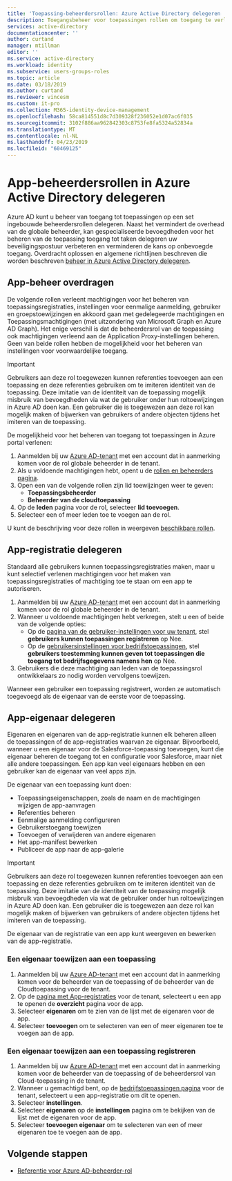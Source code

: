 ```yaml
---
title: 'Toepassing-beheerdersrollen: Azure Active Directory delegeren | Microsoft Docs'
description: Toegangsbeheer voor toepassingen rollen om toegang te verlenen van machtigingen rechten in Azure Active Directory delegeren
services: active-directory
documentationcenter: ''
author: curtand
manager: mtillman
editor: ''
ms.service: active-directory
ms.workload: identity
ms.subservice: users-groups-roles
ms.topic: article
ms.date: 03/18/2019
ms.author: curtand
ms.reviewer: vincesm
ms.custom: it-pro
ms.collection: M365-identity-device-management
ms.openlocfilehash: 58ca814551d8c7d309328f236052e1d07ac6f035
ms.sourcegitcommit: 3102f886aa962842303c8753fe8fa5324a52834a
ms.translationtype: MT
ms.contentlocale: nl-NL
ms.lasthandoff: 04/23/2019
ms.locfileid: "60469125"
---
```

# <a name="delegate-app-administrator-roles-in-azure-active-directory"></a>App-beheerdersrollen in Azure Active Directory delegeren

 Azure AD kunt u beheer van toegang tot toepassingen op een set ingebouwde beheerdersrollen delegeren. Naast het vermindert de overhead van de globale beheerder, kan gespecialiseerde bevoegdheden voor het beheren van de toepassing toegang tot taken delegeren uw beveiligingspostuur verbeteren en verminderen de kans op onbevoegde toegang. Overdracht oplossen en algemene richtlijnen beschreven die worden beschreven [beheer in Azure Active Directory delegeren](roles-concept-delegation.md).

## <a name="delegate-app-administration"></a>App-beheer overdragen

De volgende rollen verleent machtigingen voor het beheren van toepassingsregistraties, instellingen voor eenmalige aanmelding, gebruiker en groepstoewijzingen en akkoord gaan met gedelegeerde machtigingen en Toepassingsmachtigingen (met uitzondering van Microsoft Graph en Azure AD Graph). Het enige verschil is dat de beheerdersrol van de toepassing ook machtigingen verleend aan de Application Proxy-instellingen beheren. Geen van beide rollen hebben de mogelijkheid voor het beheren van instellingen voor voorwaardelijke toegang.
> [!IMPORTANT]
> Gebruikers aan deze rol toegewezen kunnen referenties toevoegen aan een toepassing en deze referenties gebruiken om te imiteren identiteit van de toepassing. Deze imitatie van de identiteit van de toepassing mogelijk misbruik van bevoegdheden via wat de gebruiker onder hun roltoewijzingen in Azure AD doen kan. Een gebruiker die is toegewezen aan deze rol kan mogelijk maken of bijwerken van gebruikers of andere objecten tijdens het imiteren van de toepassing.

De mogelijkheid voor het beheren van toegang tot toepassingen in Azure portal verlenen:

1. Aanmelden bij uw [Azure AD-tenant](https://portal.azure.com/#blade/Microsoft_AAD_IAM/ActiveDirectoryMenuBlade/Overview) met een account dat in aanmerking komen voor de rol globale beheerder in de tenant.
2. Als u voldoende machtigingen hebt, opent u de [rollen en beheerders pagina](https://portal.azure.com/#blade/Microsoft_AAD_IAM/ActiveDirectoryMenuBlade/RolesAndAdministrators).
3. Open een van de volgende rollen zijn lid toewijzingen weer te geven:
   * **Toepassingsbeheerder**
   * **Beheerder van de cloudtoepassing**
4. Op de **leden** pagina voor de rol, selecteer **lid toevoegen**.
5. Selecteer een of meer leden toe te voegen aan de rol. <!--Members can be users or groups.-->

U kunt de beschrijving voor deze rollen in weergeven [beschikbare rollen](directory-assign-admin-roles.md#available-roles).

## <a name="delegate-app-registration"></a>App-registratie delegeren

Standaard alle gebruikers kunnen toepassingsregistraties maken, maar u kunt selectief verlenen machtigingen voor het maken van toepassingsregistraties of machtiging toe te staan om een app te autoriseren.

1. Aanmelden bij uw [Azure AD-tenant](https://portal.azure.com/#blade/Microsoft_AAD_IAM/ActiveDirectoryMenuBlade/Overview) met een account dat in aanmerking komen voor de rol globale beheerder in de tenant.
2. Wanneer u voldoende machtigingen hebt verkregen, stelt u een of beide van de volgende opties:
   * Op de [pagina van de gebruiker-instellingen voor uw tenant](https://portal.azure.com/#blade/Microsoft_AAD_IAM/ActiveDirectoryMenuBlade/UserSettings), stel **gebruikers kunnen toepassingen registreren** op Nee.
   * Op de [gebruikersinstellingen voor bedrijfstoepassingen](https://portal.azure.com/#blade/Microsoft_AAD_IAM/StartboardApplicationsMenuBlade/UserSettings/menuId/), stel **gebruikers toestemming kunnen geven tot toepassingen die toegang tot bedrijfsgegevens namens hen** op Nee.
3. Gebruikers die deze machtiging aan leden van de toepassingsrol ontwikkelaars zo nodig worden vervolgens toewijzen.

Wanneer een gebruiker een toepassing registreert, worden ze automatisch toegevoegd als de eigenaar van de eerste voor de toepassing.

## <a name="delegate-app-ownership"></a>App-eigenaar delegeren

Eigenaren en eigenaren van de app-registratie kunnen elk beheren alleen de toepassingen of de app-registraties waarvan ze eigenaar. Bijvoorbeeld, wanneer u een eigenaar voor de Salesforce-toepassing toevoegen, kunt die eigenaar beheren de toegang tot en configuratie voor Salesforce, maar niet alle andere toepassingen. Een app kan veel eigenaars hebben en een gebruiker kan de eigenaar van veel apps zijn.

De eigenaar van een toepassing kunt doen:

* Toepassingseigenschappen, zoals de naam en de machtigingen wijzigen de app-aanvragen
* Referenties beheren
* Eenmalige aanmelding configureren
* Gebruikerstoegang toewijzen
* Toevoegen of verwijderen van andere eigenaren
* Het app-manifest bewerken
* Publiceer de app naar de app-galerie

> [!IMPORTANT]
> Gebruikers aan deze rol toegewezen kunnen referenties toevoegen aan een toepassing en deze referenties gebruiken om te imiteren identiteit van de toepassing. Deze imitatie van de identiteit van de toepassing mogelijk misbruik van bevoegdheden via wat de gebruiker onder hun roltoewijzingen in Azure AD doen kan. Een gebruiker die is toegewezen aan deze rol kan mogelijk maken of bijwerken van gebruikers of andere objecten tijdens het imiteren van de toepassing.

De eigenaar van de registratie van een app kunt weergeven en bewerken van de app-registratie.

<!-- ### To assign an enterprise app ownership role to a user

1. Sign in to your [Azure AD tenant](https://portal.azure.com/#blade/Microsoft_AAD_IAM/ActiveDirectoryMenuBlade/Overview) with an account that is the Global Administrator for the tenant.
2. On the [Roles and administrators page](https://portal.azure.com/#blade/Microsoft_AAD_IAM/ActiveDirectoryMenuBlade/RolesAndAdministrators), open one of the following roles to see its member assignments:
  * **Enterprise Application Owner**
  * **Application Registration Owner**
3. On the **Members** page for the role, select **Add member**.
4. Select one or more members to add to the role. -->

### <a name="to-assign-an-owner-to-an-application"></a>Een eigenaar toewijzen aan een toepassing

1. Aanmelden bij uw [Azure AD-tenant](https://portal.azure.com/#blade/Microsoft_AAD_IAM/ActiveDirectoryMenuBlade/Overview) met een account dat in aanmerking komen voor de beheerder van de toepassing of de beheerder van de Cloudtoepassing voor de tenant.
2. Op de [pagina met App-registraties](https://portal.azure.com/#blade/Microsoft_AAD_IAM/StartboardApplicationsMenuBlade/AllApps/menuId/) voor de tenant, selecteert u een app te openen de **overzicht** pagina voor de app.
3. Selecteer **eigenaren** om te zien van de lijst met de eigenaren voor de app.
4. Selecteer **toevoegen** om te selecteren van een of meer eigenaren toe te voegen aan de app.

### <a name="to-assign-an-owner-to-an-application-registration"></a>Een eigenaar toewijzen aan een toepassing registreren

1. Aanmelden bij uw [Azure AD-tenant](https://portal.azure.com/#blade/Microsoft_AAD_IAM/ActiveDirectoryMenuBlade/Overview) met een account dat in aanmerking komen voor de beheerder van de toepassing of de beheerdersrol van Cloud-toepassing in de tenant.
2. Wanneer u gemachtigd bent, op de [bedrijfstoepassingen pagina](https://portal.azure.com/#blade/Microsoft_AAD_IAM/StartboardApplicationsMenuBlade/AllApps/menuId/) voor de tenant, selecteert u een app-registratie om dit te openen.
3. Selecteer **instellingen**.
4. Selecteer **eigenaren** op de **instellingen** pagina om te bekijken van de lijst met de eigenaren voor de app.
5. Selecteer **toevoegen eigenaar** om te selecteren van een of meer eigenaren toe te voegen aan de app.

## <a name="next-steps"></a>Volgende stappen

* [Referentie voor Azure AD-beheerder-rol](directory-assign-admin-roles.md)
